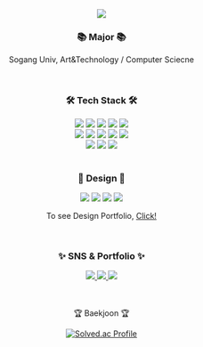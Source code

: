 <div align=center>
	<img src="https://capsule-render.vercel.app/api?type=waving&color=gradient&height=200&section=header&text=Yunji's%20Github&fontSize=90" />	
</div>

<div align=center>
<h3>📚 Major 📚</h3>
<p>Sogang Univ, Art&Technology / Computer Sciecne</p>
<br>
</div>

<div align=center>
<h3>🛠 Tech Stack 🛠</h3>
<img src="https://img.shields.io/badge/C-A8B9CC?style=flat&logo=C&logoColor=white"/>
<img src="https://img.shields.io/badge/C++-00599C?style=flat&logo=C++&logoColor=white"/>
<img src="https://img.shields.io/badge/Linux-FCC624?style=flat&logo=Linux&logoColor=white"/>
<img src="https://img.shields.io/badge/Python-3776AB?style=flat&logo=Python&logoColor=white"/>
<img src="https://img.shields.io/badge/Java-007396?style=flat&logo=Conda-Forge&logoColor=white" />
<br>
  <img src="https://img.shields.io/badge/JavaScript-F7DF1E?style=flat&logo=JavaScript&logoColor=white"/></a>
  <img src="https://img.shields.io/badge/HTML-E34F26?style=flat&logo=HTML5&logoColor=white"/></a>
<img src="https://img.shields.io/badge/CSS-1572B6?style=flat&logo=CSS3&logoColor=white"/></a>
<img src="https://img.shields.io/badge/React-61DAFB?style=flat&logo=React&logoColor=white"/></a>
<img src="https://img.shields.io/badge/Vue.js-4FC08D?style=flat&logo=Vue.js&logoColor=white"/></a>
<br>
  <img src="https://img.shields.io/badge/MySQL-4479A1?style=flat&logo=MySQL&logoColor=white" />
<img src="https://img.shields.io/badge/MongoDB-47A248?style=flat&logo=MongoDB&logoColor=white" />
  <img src="https://img.shields.io/badge/GitHub-181717?style=flat&logo=github&logoColor=white" />

</div>
<br>
<div align=center>
<h3>🎨 Design 🎨</h3>
<img src="https://img.shields.io/badge/Photoshop-31A8FF?style=flat&logo=adobephotoshop&logoColor=white"/>
<img src="https://img.shields.io/badge/Illustrator-FF9A00?style=flat&logo=adobeillustrator&logoColor=white"/>
  <img src="https://img.shields.io/badge/XD-FF61F6?style=flat&logo=adobexd&logoColor=white"/>
  <img src="https://img.shields.io/badge/Figma-F24E1E?style=flat&logo=Figma&logoColor=white"/>
  <br>

  <P>To see Design Portfolio, <a href="https://ynco32.notion.site/9b19322f05484b29acce40ce198726bd?v=8bda9147a0df4259bf3f7110da1990fa&pvs=4/"> Click! </a>
</div>
<br>

<div align=center>
<h3>✨ SNS & Portfolio ✨</h3>
<a href="https://ynco32.notion.site/Yunji-Choe-546b769aca8448a89fed33ad78b78597?pvs=4">
		<img src="https://img.shields.io/badge/Notion-000000?style=flat&logo=Notion&logoColor=white" />
<a href="https://velog.io/@ynco32">
		<img src="https://img.shields.io/badge/Velog-20C997?style=flat&logo=velog&logoColor=white" />
	</a>
	<a href="mailto:ynco32@gmail.com">
		<img src="https://img.shields.io/badge/Mail-30B980?style=flat&logo=Gmail&logoColor=white" />
	</a>
</div>
<br>
<br>

<div align=center>
<p>🏆 Baekjoon 🏆</p>
	
[![Solved.ac
Profile](http://mazassumnida.wtf/api/v2/generate_badge?boj=yco32)](https://solved.ac/yco32)
</div>
